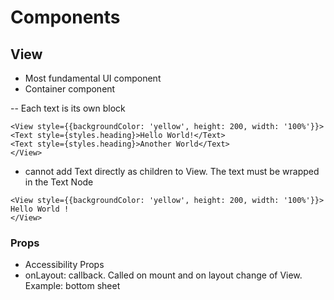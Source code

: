 # Components

## View
- Most fundamental UI component
- Container component

-- Each text is its own block

```
<View style={{backgroundColor: 'yellow', height: 200, width: '100%'}}>
<Text style={styles.heading}>Hello World!</Text>
<Text style={styles.heading}>Another World</Text>
</View>
```

- cannot add Text directly as children to View. The text must be wrapped in the Text Node
```
<View style={{backgroundColor: 'yellow', height: 200, width: '100%'}}>
Hello World ! 
</View>
```

### Props
- Accessibility Props
- onLayout: callback. Called on mount and on layout change of View. Example: bottom sheet

